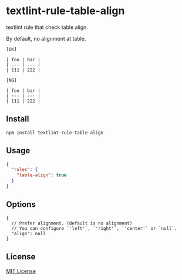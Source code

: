 # textlint-rule-table-align

textlint rule that check table align.

By default, no alignment at table.

```
[OK]

| foo | bar |
| --- | --- |
| 111 | 222 |

[NG]

| foo | bar |
| :-- | --: |
| 111 | 222 |
```

## Install

```
npm install textlint-rule-table-align
```

## Usage

```json
{
  "rules": {
    "table-align": true
  }
}
```

## Options

```jsonc
{
  // Prefer alignment. (default is no alignment)
  // You can configure `'left'`, `'right'`, `'center'` or `null`.
  "align": null
}
```

## License

[MIT License](/LICENSE)

